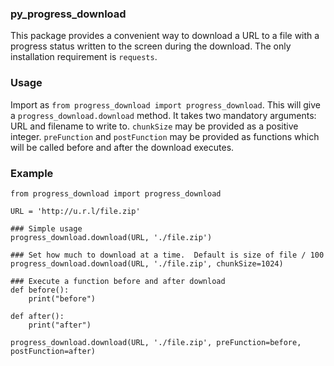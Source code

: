 ### py_progress_download

This package provides a convenient way to download a URL to a file with a
progress status written to the screen during the download.  The only
installation requirement is `requests`.

### Usage

Import as `from progress_download import progress_download`.  This will
give a `progress_download.download` method.  It takes two mandatory
arguments: URL and filename to write to.  `chunkSize` may be provided
as a positive integer.  `preFunction` and `postFunction` may be
provided as functions which will be called before and after the download
executes.

### Example

```
from progress_download import progress_download

URL = 'http://u.r.l/file.zip'

### Simple usage
progress_download.download(URL, './file.zip')

### Set how much to download at a time.  Default is size of file / 100
progress_download.download(URL, './file.zip', chunkSize=1024)

### Execute a function before and after download
def before():
    print("before")

def after():
    print("after")

progress_download.download(URL, './file.zip', preFunction=before, postFunction=after)

```
